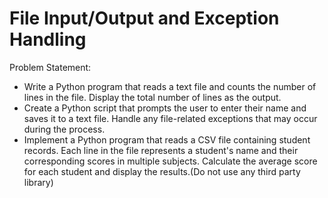 # File Input/Output and Exception Handling

Problem Statement:
- Write a Python program that reads a text file and counts the number of lines in the file. Display the total number of lines as the output.
- Create a Python script that prompts the user to enter their name and saves it to a text file. Handle any file-related exceptions that may occur during the process.
- Implement a Python program that reads a CSV file containing student records. Each line in the file represents a student's name and their corresponding scores in multiple subjects. Calculate the average score for each student and display the results.(Do not use any third party library)

